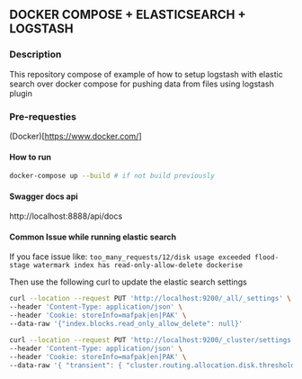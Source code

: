 ## DOCKER COMPOSE + ELASTICSEARCH + LOGSTASH

### Description

This repository compose of example of how to setup logstash with elastic search over docker compose for pushing data from files using logstash plugin 

### Pre-requesties

(Docker)[https://www.docker.com/]


#### How to run

```bash
docker-compose up --build # if not build previously
```

#### Swagger docs api

http://localhost:8888/api/docs

#### Common Issue while running elastic search

If you face issue like: `too_many_requests/12/disk usage exceeded flood-stage watermark index has read-only-allow-delete dockerise`

Then use the following curl to update the elastic search settings

```bash
curl --location --request PUT 'http://localhost:9200/_all/_settings' \
--header 'Content-Type: application/json' \
--header 'Cookie: storeInfo=mafpak|en|PAK' \
--data-raw '{"index.blocks.read_only_allow_delete": null}'
``` 


```bash
curl --location --request PUT 'http://localhost:9200/_cluster/settings' \
--header 'Content-Type: application/json' \
--header 'Cookie: storeInfo=mafpak|en|PAK' \
--data-raw '{ "transient": { "cluster.routing.allocation.disk.threshold_enabled": false } }'
```